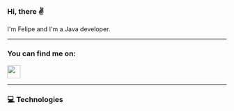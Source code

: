 ### Hi, there &#9996;

I'm Felipe and I'm a Java developer.
<br>
<hr>

<h3>
  You can find me on:
</h3>
<a href="https://www.linkedin.com/in/felipe-zmata/"><img src="https://www.pngitem.com/pimgs/m/498-4987196_linkedin-logo-png-linkedin-in-icon-transparent-png.png"  style="width: 30px; height: 30px; max-width: 100%;"></a>
<hr>

<h3>
<p>&#128187; Technologies </p>
</h3>
